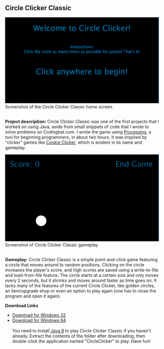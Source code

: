 ## Circle Clicker Classic

<img src="/images/CircleClickerwelcomepage.PNG">
Screenshot of the Circle Clicker Classic home screen<br><br>

**Project description:** Circle Clicker Classic was one of the first projects that I worked on using Java, aside from small snippets of code that I wrote to solve problems on Codingbat.com. I wrote the game using <a href = "https://processing.org/">Processing</a>, a tool for beginning programmers, in about two hours. It was inspired by "clicker" games like <a href = "https://orteil.dashnet.org/cookieclicker">Cookie Clicker</a>, which is evident in its name and gameplay.

<img src="/images/CircleClickergameplay.PNG"> 
Screenshot of Circle Clicker Classic gameplay<br><br>

**Gameplay:** Circle Clicker Classic is a simple point-and-click game featuring a circle that moves around to random positions. Clicking on the circle increases the player's score, and high scores are saved using a write-to-file and load-from-file feature. The circle starts at a certain size and only moves every 2 seconds, but it shrinks and moves around faster as time goes on. It lacks many of the features of the current Circle Clicker, like golden circles, an item/upgrade shop or even an option to play again (one has to close the program and open it again).

**Download Links**
- <a href="/downloads/CircleClicker-Win32.zip" download>Download for Windows 32</a>
- <a href="/downloads/CircleClicker-Win64.zip" download>Download for Windows 64</a><br><br>
You need to install <a href = "https://www.oracle.com/technetwork/java/javase/downloads/jdk8-downloads-2133151.html">Java 8</a> to play Circle Clicker Classic if you haven't already. Extract the contents of the folder after downloading, then double-click the application named "CircleClicker" to play. Have fun!
